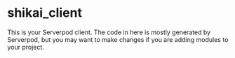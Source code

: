 # shikai_client

This is your Serverpod client. The code in here is mostly generated by
Serverpod, but you may want to make changes if you are adding modules to your
project.
